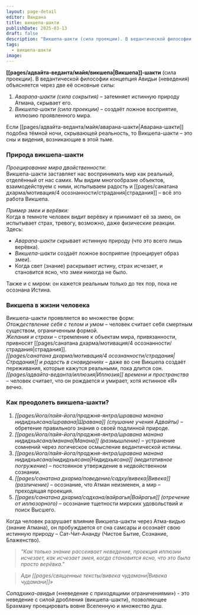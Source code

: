 ```yaml
---
layout: page-detail
editor: Вандана
title: викшепа-шакти
publishDate: 2025-03-13
draft: false
description: "Викшепа-шакти (сила проекции). В ведантической философии концепция Авидьи (неведения) объясняется через две её основные силы: аварана-шакти и викшепа-шакти."
tags:
  - викшепа-шакти
image:
---
```

**[[pages/адвайта-веданта/майя/викшепа|Викшепа]]-шакти** (сила проекции). 
В ведантической философии концепция Авидьи (неведения) объясняется через две её основные силы:
1. *Авараṇa-шакти (сила сокрытия)* – затемняет истинную природу Атмана, скрывает его.
2. *Викшепа-шакти (сила проекции)* – создаёт ложное восприятие, иллюзию проявленного мира.

Если [[pages/адвайта-веданта/майя/аварана-шакти|Аварана-шакти]] подобна тёмной ночи, скрывающей реальность, то Викшепа-шакти – это сны и видения, возникающие в этой тьме.
### Природа викшепа-шакти

*Проецирование мира двойственности:*  
Викшепа-шакти заставляет нас воспринимать мир как реальный, отделённый от нас самих. Мы видим многообразие объектов, взаимодействуем с ними, испытываем радость и [[pages/санатана дхарма/мотивация/4 осознанности/страдания|страдания]] – всё это работа Викшепа.

*Пример змеи и верёвки:*  
Когда в темноте человек видит верёвку и принимает её за змею, он испытывает страх, тревогу, возможно, даже физические реакции. Здесь:

- *Авараṇa-шакти* скрывает истинную природу (что это всего лишь верёвка).
- *Викшепа-шакти* создаёт ложное восприятие (проецирует образ змеи).
- Когда свет (знание) раскрывает истину, страх исчезает, и становится ясно, что змеи никогда не было.

Также и с миром: он кажется реальным только до тех пор, пока не осознана Истина.
### Викшепа в жизни человека

Викшепа-шакти проявляется во множестве форм:  
*Отождествление себя с телом и умом* – человек считает себя смертным существом, ограниченным формой.  
*Желания и страхи* – стремление к объектам мира, привязанности, привносят [[pages/санатана дхарма/мотивация/4 осознанности/страдания|страдания]].  
*[[pages/санатана дхарма/мотивация/4 осознанности/страдания|Страдания]] и радость в сновидениях* – даже во сне Викшепа создаёт переживания, которые кажутся реальными, пока длится сон.  
*[[pages/адвайта-веданта/иллюзия|Иллюзия]] времени и пространства* – человек считает, что он рождается и умирает, хотя истинное «Я» вечно.
### Как преодолеть викшепа-шакти?

1. *[[pages/йога/лайя-йога/праджня-янтра/шравана манана нидидхьясана/шравана|Шравана]] (слушание учения Адвайты)* – обретение правильного знания о своей подлинной природе.
2. *[[pages/йога/лайя-йога/праджня-янтра/шравана манана нидидхьясана/манана|Манана]] (размышление)* – устранение сомнений через логическое осмысление ведантической истины.
3. *[[pages/йога/лайя-йога/праджня-янтра/шравана манана нидидхьясана/нидидхьясана|Нидидхьясана]] (медитативное погружение)* – постоянное утверждение в недвойственном сознании.
4. *[[pages/санатана дхарма/поведение/садху/вивека|Вивека]] (различение)* – осознание, что Атман неизменен, а мир – преходящая проекция.
5. *[[pages/санатана дхарма/садхана/вайрагья|Вайрагья]] (отречение от иллюзорного)* – осознание тщетности мирских удовольствий и поиск Высшего.

Когда человек разрушает влияние Викшепа-шакти через Атма-видью (знание Атмана), он пробуждается от сна самсары и осознаёт свою истинную природу – Сат-Чит-Ананду (Чистое Бытие, Сознание, Блаженство).

>*"Как только знание рассеивает неведение, проекция иллюзии исчезает, как исчезает змея, когда становится ясно, что это была просто верёвка."*
 
>*Ади [[pages/священные тексты/вивека чудамани|Вивека чудамани]]»*

*Сопадхика-авидья* («неведение с приходящими ограничениями») - это неведение с силой дробления (викшепа-шакти), позволяющее Брахману проецировать вовне Вселенную и множество душ.
